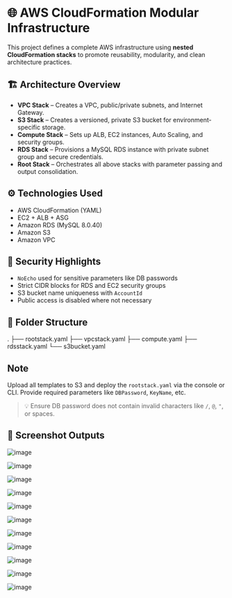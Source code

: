 # 🌐 AWS CloudFormation Modular Infrastructure

This project defines a complete AWS infrastructure using **nested CloudFormation stacks** to promote reusability, modularity, and clean architecture practices.


## 🏗️ Architecture Overview

- **VPC Stack** – Creates a VPC, public/private subnets, and Internet Gateway.
- **S3 Stack** – Creates a versioned, private S3 bucket for environment-specific storage.
- **Compute Stack** – Sets up ALB, EC2 instances, Auto Scaling, and security groups.
- **RDS Stack** – Provisions a MySQL RDS instance with private subnet group and secure credentials.
- **Root Stack** – Orchestrates all above stacks with parameter passing and output consolidation.

## ⚙️ Technologies Used

- AWS CloudFormation (YAML)
- EC2 + ALB + ASG
- Amazon RDS (MySQL 8.0.40)
- Amazon S3
- Amazon VPC


## 🔐 Security Highlights

- `NoEcho` used for sensitive parameters like DB passwords
- Strict CIDR blocks for RDS and EC2 security groups
- S3 bucket name uniqueness with `AccountId`
- Public access is disabled where not necessary

## 📁 Folder Structure
. ├── rootstack.yaml ├── vpcstack.yaml ├── compute.yaml ├── rdsstack.yaml └── s3bucket.yaml 


## Note 

Upload all templates to S3 and deploy the `rootstack.yaml` via the console or CLI. Provide required parameters like `DBPassword`, `KeyName`, etc.

> 💡 Ensure DB password does not contain invalid characters like `/`, `@`, `"`, or spaces.



## 📸 Screenshot Outputs


![image](https://github.com/user-attachments/assets/d90a8907-a8cd-4a89-aae2-a95b8c8cf140)



![image](https://github.com/user-attachments/assets/b1f3a1d7-d4b7-495a-bfb5-6f9a55613e39)



![image](https://github.com/user-attachments/assets/1d520742-0474-41b4-b13e-aabebe44da29)




![image](https://github.com/user-attachments/assets/2630099b-782a-4739-9e39-c2aa774fc03b)




![image](https://github.com/user-attachments/assets/5c474807-01c3-4d51-aa1b-608415101153)




![image](https://github.com/user-attachments/assets/c2c2b57f-d6ce-4347-ad74-852010d1fe28)




![image](https://github.com/user-attachments/assets/0cd3ad9d-91de-40c6-b10a-604fce6ceb2a)



![image](https://github.com/user-attachments/assets/a4727aac-2219-4a86-8588-2df15c2238db)





![image](https://github.com/user-attachments/assets/dc01d82b-22f0-45b0-b601-361767e45ed3)




![image](https://github.com/user-attachments/assets/3a238a96-b3c7-49f7-a7df-88065b33050c)





![image](https://github.com/user-attachments/assets/015b3feb-3d02-418c-93c6-c6dc33f8d500)

